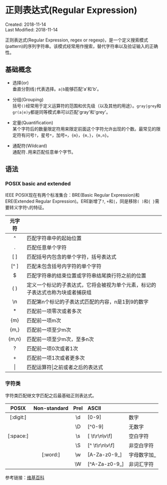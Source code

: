 # 正则表达式(Regular Expression)
Created: 2018-11-14  
Last Modified: 2018-11-14  

正则表达式(Regular Expression, regex or regexp)，是一个定义搜索模式(pattern)的序列字符串。该模式经常用作搜索，替代字符串以及验证输入的正确性。

## 基础概念

- 选择(or)  
垂直分割线`|`代表选择。`a|b`能够匹配'a'和'b'。

- 分组(Grouping)  
括号`()`经常用于定义运算符的范围和优先级（以及其他的用途）。`gray|grey`和`gr(a|e)y`都是同等模式串可以匹配'gray'和'grey'。

- 定量(Quantification)  
某个字符后的数量限定符用来限定前面这个字符允许出现的个数。最常见的限定符有问号`?`，星号`*`，加号`+`，`{m}`，`{m,}`，`{m,n}`。  

- 通配符(Wildcard)  
通配符`.`用来匹配任意单个字节。

## 语法
### POSIX basic and extended
IEEE POSIX现在有两个标准集合：BRE(Basic Regular Expression)和ERE(Extended Regular Expression)。ERE新增了`?`, `+`和`|`，同是移除`( )`和`{ }`需要转义字符`\`的特征。

| 元字符 |  |
| :-----: | ---- |
|    ^    | 匹配字符串中的起始位置 |
|    .    | 匹配任意单个字符 |
|   [ ]   | 匹配括号内包含的单个字符，括号表达式 |
|   [^ ]  | 匹配未包含括号内字符的单个字符 |
|    $    | 匹配字符串的结束位置或字符串结尾换行符之前的位置 |
|   ( )   | 定义一个标记的子表达式，它将会被视为单个元素，标记的子表达式也称为块或者捕获组 |
|   \n    | 匹配第n个标记的子表达式匹配的内容，n是1到9的数字 |
|    *    | 匹配前一项零次或者多次 |
|   {m}   | 匹配前一项m次 |
|  {m,}   | 匹配前一项至少m次 |
|  {m,n}  | 匹配前一项至少m次，至多n次 |
|    ?    | 匹配前一项0次或者1次 |
|    +    | 匹配前一项1次或者更多次 |
|    \|   | 匹配运算符\|之前或者之后的表达式 |

### 字符类
字符类匹配继文字匹配之后最基础正则表达式。  

|   POSIX   | Non-standard | Prel | ASCII | |
| :-------: | :----------: | :--: | :---- | -- |
| [:digit:] |              |  \d  | [0-9] | 数字 |
|           |              |  \D  | [^0-9] | 无数字 |
| [:space:] |              |  \s  | [ \t\r\n\v\f] | 空白字符 |
|           |              |  \S  | [^ \t\r\n\v\f] | 非空白字符 |
|           |   [:word:]   |  \w  | [A-Za-z0-9_] | 字母数字加_ |
|           |              |  \W  | [^A-Za-z0-9_] | 非词汇字符 |

参考链接：[维基百科](https://en.wikipedia.org/wiki/Regular_expression)
